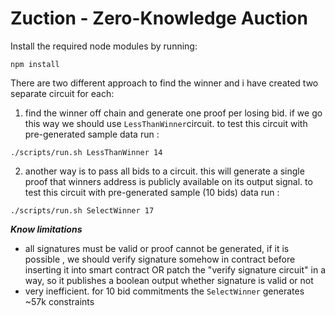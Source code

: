 # Zuction - Zero-Knowledge Auction

Install the required node modules by running:
```shell
npm install
```
There are two different approach to find the winner and i have created two separate circuit for each:
1. find the winner off chain and generate one proof per losing bid. if we go this way we should use `LessThanWinner`circuit.
to test this circuit with pre-generated sample data run :
```shell
./scripts/run.sh LessThanWinner 14
```
2. another way is to pass all bids to a circuit. this will generate a single proof that winners address is publicly available on its output signal.
to test this circuit with pre-generated sample (10 bids) data run :

```shell
./scripts/run.sh SelectWinner 17
```

***Know limitations***
- all signatures must be valid or proof cannot be generated, if it is possible , we should verify signature somehow in contract before inserting it into smart contract
OR patch the "verify signature circuit" in a way, so it publishes a boolean output whether signature is valid or not
- very inefficient. for 10 bid commitments the `SelectWinner` generates ~57k constraints
